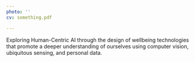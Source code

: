 ```yaml
---
photo: ''
cv: something.pdf

---
```

Exploring Human-Centric AI through the design of wellbeing technologies that promote a deeper understanding of ourselves using computer vision, ubiquitous sensing, and personal data.